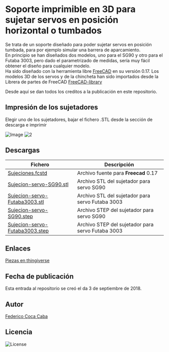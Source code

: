 # **Soporte imprimible en 3D para sujetar servos en posición horizontal o tumbados** 

Se trata de un soporte diseñado para poder sujetar servos en posición tumbada, para por ejemplo simular una barrera de aparcamiento.   
En principio se han diseñados dos modelos, uno para el SG90 y otro para el Futaba 3003, pero dado el parametrizado de medidas, sería muy fácil obtener el diseño para cualquier modelo.   
Ha sido diseñado con la herramienta libre [FreeCAD](http://www.freecadweb.org/) en su versión 0.17. 
Los modelos 3D de los servos y de la chincheta han sido importados desde la Librera de partes de FreeCAD [FreeCAD-library](https://github.com/FreeCAD/FreeCAD-library) 

Desde aquí se dan todos los creditos a la publicación en este repositorio.

## **Impresión de los sujetadores**
Elegir uno de los sujetadores, bajar el fichero .STL desde la sección de descarga e imprimir

![Image][1] ![2]

 [1]: https://github.com/fgcoca/3D-Design_Robots_Other/blob/master/Sujecion-servo-tumbado/Images/SG90-2m.png  
 [2]: https://github.com/fgcoca/3D-Design_Robots_Other/blob/master/Sujecion-servo-tumbado/Images/Futaba3003-1m.png


## **Descargas**
| Fichero | Descripción|
| ---------- | ---------- |
| [Sujeciones.fcstd](https://github.com/fgcoca/3D-Design_Robots_Other/blob/master/Sujecion-servo-tumbado/Design/Sujeciones.fcstd)   | Archivo fuente para **Freecad** 0.17   |
| [Sujecion-servo-SG90.stl](https://github.com/fgcoca/3D-Design_Robots_Other/blob/master/Sujecion-servo-tumbado/STL/Sujecion-servo-SG90.stl)   | Archivo STL del sujetador para servo SG90   |
| [Sujecion-servo-Futaba3003.stl](https://github.com/fgcoca/3D-Design_Robots_Other/blob/master/Sujecion-servo-tumbado/STL/Sujecion-servo-Futaba3003.stl)   | Archivo STL del sujetador para servo Futaba 3003   |
| [Sujecion-servo-SG90.step](https://github.com/fgcoca/3D-Design_Robots_Other/blob/master/Sujecion-servo-tumbado/STEP/Sujecion-servo-SG90.step)   | Archivo STEP del sujetador para servo SG90   |
| [Sujecion-servo-Futaba3003.step](https://github.com/fgcoca/3D-Design_Robots_Other/blob/master/Sujecion-servo-tumbado/STEP/Sujecion-servo-Futaba3003.step)   | Archivo STEP del sujetador para servo Futaba 3003 |

## **Enlaces**
 [Piezas en thingiverse](https://www.thingiverse.com/thing:1305267)

## **Fecha de publicación**
Esta entrada al repositorio se creó el da 3 de septiembre de 2018.

## **Autor**

[Federico Coca Caba](https://github.com/fgcoca)

## **Licencia**
![License][88]

 [88]: https://github.com/fgcoca/3D-Design_Robots_Other/blob/master/Sujecion-servo-tumbado/Images/licencia.png
